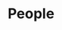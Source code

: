 ---
layout: profiles
permalink: /people/
title: People
description: (Faculty) Members of the UCSD NLP Group
nav: true
nav_order: 2

profiles:
  # if you want to include more than one profile, just replicate the following block
  # and create one content file for each profile inside _pages/
  - align: right
    image: raj3.jpg
    content: about_raj.md
    image_circular: true # crops the image to make it circular
    more_info: >
      <p>CSE 4134</p>
  - align: left
    image: lianhui.jpg
    content: about_lianhui.md
    image_circular: true # crops the image to make it circular
    more_info: >
      <p>CSE</p>
  - align: right
    image: alex.jpg
    content: about_alex.md
    image_circular: true # crops the image to make it circular
    more_info: >
      <p>CSE</p>
  - align: left
    image: zhiting.jpg
    content: about_zhiting.md
    image_circular: true # crops the image to make it circular
    more_info: >
      <p>HDSI 442</p>
  - align: right
    image: julian.jpg
    content: about_julian.md
    image_circular: true # crops the image to make it circular
    more_info: >
      <p>CSE 4102</p>
  - align: left
    image: taylor.jpg
    content: about_taylor.md
    image_circular: true # crops the image to make it circular
    more_info: >
      <p>CSE</p>
  - align: right
    image: jingbo.jpg
    content: about_jingbo.md
    image_circular: true # crops the image to make it circular
    more_info: >
      <p> CSE 4104 / SDSC 211E</p>
---